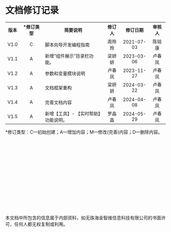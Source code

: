 # 文档修订记录

<table style="font-size: 14px;";cellspacing="0";table-layout = "fixed">
<tr>
    <th  style= "vertical-align:middle;text-align:center;width:5%;">版本</th>
    <th  style= "vertical-align:middle;text-align:center;width:15%;">*修订类型</th>
    <th  style= "vertical-align:middle;text-align:center;width:40%;">简要说明</th>
    <th  style= "vertical-align:middle;text-align:center;width:11%;">修订人</th>
    <th  style= "vertical-align:middle;text-align:center;width:18%;">修订日期</th>    
    <th  style= "vertical-align:middle;text-align:center;width:11%;">审核人</th>
</tr>
<tr>
    <td style= "vertical-align:middle;text-align:center">V1.0</td>
    <td style= "vertical-align:middle;text-align:center">C</td>
    <td style= "vertical-align:middle;text-align:left">脚本向导开发编程指南</td>
    <td style= "vertical-align:middle;text-align:center">周玲玲</td>
    <td style= "vertical-align:middle;text-align:center">2021-07-03</td>
    <td style= "vertical-align:middle;text-align:center">陈铭康</td>
</tr>
<tr>
    <td style= "vertical-align:middle;text-align:center">V1.1</td>
    <td style= "vertical-align:middle;text-align:center">A</td>
    <td style= "vertical-align:middle;text-align:left">新增“组件展示”目录栏功能。</td>
    <td style= "vertical-align:middle;text-align:center">梁妍妍</td>
    <td style= "vertical-align:middle;text-align:center">2023-03-06</td>
    <td style= "vertical-align:middle;text-align:center">卢春凤</td>
</tr>
<tr>
    <td style= "vertical-align:middle;text-align:center">V1.2</td>
    <td style= "vertical-align:middle;text-align:center">A</td>
    <td style= "vertical-align:middle;text-align:left">参数和变量模块说明</td>
    <td style= "vertical-align:middle;text-align:center">卢春凤</td>
    <td style= "vertical-align:middle;text-align:center">2023-11-27</td>
    <td style= "vertical-align:middle;text-align:center">卢春凤</td>
</tr>
<tr>
    <td style= "vertical-align:middle;text-align:center">V1.3</td>
    <td style= "vertical-align:middle;text-align:center">A</td>
    <td style= "vertical-align:middle;text-align:left">文档框架重构</td>
    <td style= "vertical-align:middle;text-align:center">梁妍妍</td>
    <td style= "vertical-align:middle;text-align:center">2024-03-22</td>
    <td style= "vertical-align:middle;text-align:center">卢春凤</td>
</tr>
    <tr>
    <td style= "vertical-align:middle;text-align:center">V1.4</td>
    <td style= "vertical-align:middle;text-align:center">A</td>
    <td style= "vertical-align:middle;text-align:left">完善文档内容</td>
    <td style= "vertical-align:middle;text-align:center">卢春凤</td>
    <td style= "vertical-align:middle;text-align:center">2024-04-08</td>
    <td style= "vertical-align:middle;text-align:center">卢春凤</td>
</tr>
<tr>
    <td style= "vertical-align:middle;text-align:center">V1.5</td>
    <td style= "vertical-align:middle;text-align:center">A</td>
    <td style= "vertical-align:middle;text-align:left">新增【工具】- 【实时帮助】功能说明。</td>
    <td style= "vertical-align:middle;text-align:center">罗晶晶</td>
    <td style= "vertical-align:middle;text-align:center">2024-05-29</td>
    <td style= "vertical-align:middle;text-align:center">卢春凤</td>
</tr>
</table>


*修订类型：C—初始创建；A—增加内容；M—修改(完善)内容；D—删除内容。

<br>

<br>

<br>

<br>

<br>

<br>

<br>

<br>

<br>

<br>

<br>

<br>

<br>

本文档中所包含的信息属于内部资料，如无珠海金智维信息科技有限公司的书面许可，任何人都无权复制或利用。

